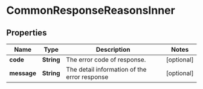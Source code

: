 

# CommonResponseReasonsInner


## Properties

| Name | Type | Description | Notes |
|------------ | ------------- | ------------- | -------------|
|**code** | **String** | The error code of response.  |  [optional] |
|**message** | **String** | The detail information of the error response  |  [optional] |



